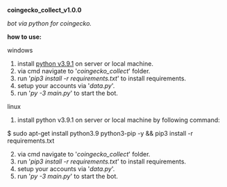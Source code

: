 **coingecko_collect_v1.0.0**

_bot via python for coingecko._

**how to use:**

windows

1. install [python v3.9.1](https://www.python.org/downloads/) on server or local machine.
2. via cmd navigate to '_coingecko_collect_' folder.
3. run '_pip3 install -r requirements.txt_' to install requirements.
4. setup your accounts via '_data.py_'.
5. run '_py -3 main.py_' to start the bot.

linux

1. install python v3.9.1 on server or local machine by following command:

$ sudo apt-get install python3.9 python3-pip -y && pip3 install -r requirements.txt

2. via cmd navigate to '_coingecko_collect_' folder.
3. run '_pip3 install -r requirements.txt_' to install requirements.
4. setup your accounts via '_data.py_'.
5. run '_py -3 main.py_' to start the bot.
